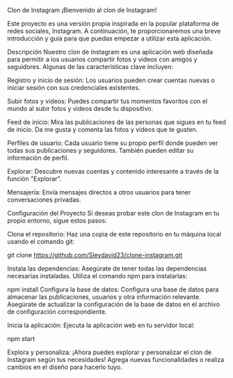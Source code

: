 Clon de Instagram
¡Bienvenido al clon de Instagram!

Este proyecto es una versión propia inspirada en la popular plataforma de redes sociales, Instagram. A continuación, te proporcionaremos una breve introducción y guía para que puedas empezar a utilizar esta aplicación.

Descripción
Nuestro clon de Instagram es una aplicación web diseñada para permitir a los usuarios compartir fotos y videos con amigos y seguidores. Algunas de las características clave incluyen:

Registro y inicio de sesión: Los usuarios pueden crear cuentas nuevas o iniciar sesión con sus credenciales existentes.

Subir fotos y videos: Puedes compartir tus momentos favoritos con el mundo al subir fotos y videos desde tu dispositivo.

Feed de inicio: Mira las publicaciones de las personas que sigues en tu feed de inicio. Da me gusta y comenta las fotos y videos que te gusten.

Perfiles de usuario: Cada usuario tiene su propio perfil donde pueden ver todas sus publicaciones y seguidores. También pueden editar su información de perfil.

Explorar: Descubre nuevas cuentas y contenido interesante a través de la función "Explorar".

Mensajería: Envía mensajes directos a otros usuarios para tener conversaciones privadas.

Configuración del Proyecto
Si deseas probar este clon de Instagram en tu propio entorno, sigue estos pasos:

Clona el repositorio: Haz una copia de este repositorio en tu máquina local usando el comando git:

git clone https://github.com/Sleydavid23/clone-instagram.git

Instala las dependencias: Asegúrate de tener todas las dependencias necesarias instaladas. Utiliza el comando npm para instalarlas:

npm install
Configura la base de datos: Configura una base de datos para almacenar las publicaciones, usuarios y otra información relevante. Asegúrate de actualizar la configuración de la base de datos en el archivo de configuración correspondiente.

Inicia la aplicación: Ejecuta la aplicación web en tu servidor local:


npm start

Explora y personaliza: 
¡Ahora puedes explorar y personalizar el clon de Instagram según tus necesidades! Agrega nuevas funcionalidades o realiza cambios en el diseño para hacerlo tuyo.



